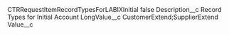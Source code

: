 <?xml version="1.0" encoding="UTF-8"?>
<CustomMetadata xmlns="http://soap.sforce.com/2006/04/metadata" xmlns:xsi="http://www.w3.org/2001/XMLSchema-instance" xmlns:xsd="http://www.w3.org/2001/XMLSchema">
    <label>CTRRequestItemRecordTypesForLABIXInitial</label>
    <protected>false</protected>
    <values>
        <field>Description__c</field>
        <value xsi:type="xsd:string">Record Types for Initial Account</value>
    </values>
    <values>
        <field>LongValue__c</field>
        <value xsi:type="xsd:string">CustomerExtend;SupplierExtend</value>
    </values>
    <values>
        <field>Value__c</field>
        <value xsi:nil="true"/>
    </values>
</CustomMetadata>
